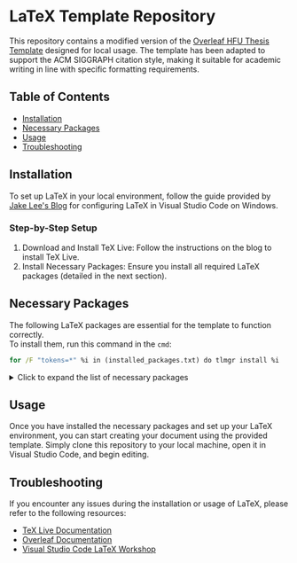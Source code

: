 # LaTeX Template Repository

This repository contains a modified version of the [Overleaf HFU Thesis Template](https://de.overleaf.com/latex/templates/abschlussarbeit-vorlage-hfu/zqzxtdbknsqt#:~:text=Template%20for%20Bachelor%20or%20Master%20Thesis) designed for local usage. The template has been adapted to support the ACM SIGGRAPH citation style, making it suitable for academic writing in line with specific formatting requirements.

## Table of Contents
- [Installation](#installation)
- [Necessary Packages](#necessary-packages)
- [Usage](#usage)
- [Troubleshooting](#troubleshooting)

## Installation

To set up LaTeX in your local environment, follow the guide provided by [Jake Lee's Blog](https://blog.jakelee.co.uk/getting-latex-working-in-vscode-on-windows/) for configuring LaTeX in Visual Studio Code on Windows. 

### Step-by-Step Setup
1. Download and Install TeX Live: Follow the instructions on the blog to install TeX Live.
2. Install Necessary Packages: Ensure you install all required LaTeX packages (detailed in the next section).

## Necessary Packages

The following LaTeX packages are essential for the template to function correctly.  
To install them, run this command in the `cmd`:

```cmd
for /F "tokens=*" %i in (installed_packages.txt) do tlmgr install %i
```

<details>
<summary>Click to expand the list of necessary packages</summary>

- `acmart`
- `acronym`
- `ae`
- `amscls`
- `amsfonts`
- `amsmath`
- `appendix`
- `atbegshi`
- `atveryend`
- `auxhook`
- `babel`
- `babel-english`
- `babelbib`
- `bera`
- `biblatex`
- `biblatex-ieee`
- `bibtex`
- `bibtex.windows`
- `bigfoot`
- `bigintcalc`
- `bitset`
- `bookmark`
- `booktabs`
- `caption`
- `carlisle`
- `chngcntr`
- `cm`
- `cmap`
- `collection-basic`
- `collection-latex`
- `collection-wintools`
- `colorprofiles`
- `colortbl`
- `csquotes`
- `dehyph`
- `dingbat`
- `dviout.windows`
- `dvipdfmx`
- `dvipdfmx.windows`
- `dvips`
- `dvips.windows`
- `ec`
- `enctex`
- `epstopdf`
- `epstopdf-pkg`
- `epstopdf.windows`
- `eso-pic`
- `etex`
- `etex-pkg`
- `etexcmds`
- `etoolbox`
- `fancyhdr`
- `firstaid`
- `fix2col`
- `geometry`
- `german`
- `germbib`
- `gettitlestring`
- `glyphlist`
- `graphics`
- `graphics-cfg`
- `graphics-def`
- `grfext`
- `grffile`
- `hopatch`
- `hycolor`
- `hypcap`
- `hyperref`
- `hyph-utf8`
- `hyphen-base`
- `hyphen-english`
- `hyphenex`
- `ieeetran`
- `ifplatform`
- `iftex`
- `index`
- `infwarerr`
- `inputenx`
- `intcalc`
- `jobname-suffix`
- `knuth-lib`
- `knuth-local`
- `koma-moderncvclassic`
- `koma-script`
- `koma-script-examples`
- `koma-script-sfs`
- `komacv`
- `komacv-rg`
- `kpathsea`
- `kpathsea.windows`
- `kvdefinekeys`
- `kvoptions`
- `kvsetkeys`
- `l3backend`
- `l3kernel`
- `l3packages`
- `latex`
- `latex-bin`
- `latex-bin.windows`
- `latex-fonts`
- `latex-lab`
- `latexconfig`
- `latexmk`
- `latexmk.windows`
- `letltxmacro`
- `lipsum`
- `listings`
- `lm`
- `logreq`
- `ltxcmds`
- `ltxmisc`
- `lua-alt-getopt`
- `lua-uni-algos`
- `luahbtex`
- `luahbtex.windows`
- `lualibs`
- `luaotfload`
- `luaotfload.windows`
- `luatex`
- `luatex.windows`
- `makeindex`
- `makeindex.windows`
- `metafont`
- `metafont.windows`
- `mflogo`
- `mfnfss`
- `mfware`
- `mfware.windows`
- `modes`
- `mptopdf`
- `mptopdf.windows`
- `multirow`
- `natbib`
- `oberdiek`
- `pagesel`
- `parskip`
- `pdfescape`
- `pdflscape`
- `pdfpages`
- `pdftex`
- `pdftex.windows`
- `pdftexcmds`
- `plain`
- `pslatex`
- `psnfss`
- `pspicture`
- `refcount`
- `rerunfilecheck`
- `scheme-basic`
- `scheme-infraonly`
- `scheme-minimal`
- `setspace`
- `stringenc`
- `symbol`
- `tabu`
- `tex`
- `tex-ini-files`
- `tex.windows`
- `texlive-common`
- `texlive-en`
- `texlive-msg-translations`
- `texlive-scripts`
- `texlive-scripts-extra`
- `texlive-scripts-extra.windows`
- `texlive-scripts.windows`
- `texlive.infra`
- `texlive.infra.windows`
- `tlgs.windows`
- `tlperl.windows`
- `tlshell`
- `tlshell.windows`
- `tocloft`
- `tools`
- `unicode-data`
- `uniquecounter`
- `url`
- `varwidth`
- `wintools.windows`
- `wrapfig`
- `xcolor`
- `xdvi`
- `xpatch`
- `xstring`
- `zapfding`

</details>

## Usage

Once you have installed the necessary packages and set up your LaTeX environment, you can start creating your document using the provided template. Simply clone this repository to your local machine, open it in Visual Studio Code, and begin editing.

## Troubleshooting

If you encounter any issues during the installation or usage of LaTeX, please refer to the following resources:

- [TeX Live Documentation](https://www.tug.org/texlive/doc.html)
- [Overleaf Documentation](https://www.overleaf.com/learn)
- [Visual Studio Code LaTeX Workshop](https://marketplace.visualstudio.com/items?itemName=James-Yu.latex-workshop)

